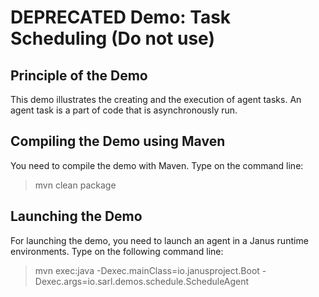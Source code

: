 DEPRECATED Demo: Task Scheduling (Do not use)
=============================================

## Principle of the Demo

This demo illustrates the creating and the execution
of agent tasks. An agent task is a part of code that
is asynchronously run.

## Compiling the Demo using Maven

You need to compile the demo with Maven. Type on the command
line:

> mvn clean package

## Launching the Demo

For launching the demo, you need to launch an agent
in a Janus runtime environments.
Type on the following command line:

> mvn exec:java
>     -Dexec.mainClass=io.janusproject.Boot
>     -Dexec.args=io.sarl.demos.schedule.ScheduleAgent
